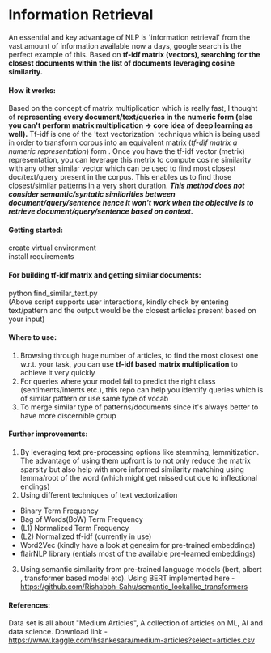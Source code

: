 # Information Retrieval
An essential and key advantage of NLP is 'information retrieval' from the vast amount of information available now a days, google search is the perfect example of this. Based on **tf-idf matrix (vectors), searching for the closest documents within the list of documents leveraging cosine similarity.**

#### How it works:
Based on the concept of matrix multiplication which is really fast, I thought of **representing every document/text/queries in the numeric form (else you can't perform matrix multiplication -> core idea of deep learning as well).** Tf-idf is one of the 'text vectorization' technique which is being used in order to transform corpus into an equivalent matrix (*tf-dif matrix a numeric representation*) form . Once you have the tf-idf vector (metrix) representation, you can leverage this metrix to compute cosine similarity with any other similar vector which can be used to find most closest doc/text/query present in the corpus. This enables us to find those closest/similar patterns in a very short duration. ***This method does not consider semantic/syntatic similarities between document/query/sentence hence it won't work when the objective is to retrieve document/query/sentence based on context.***  


#### Getting started:
create virtual environment<br>
install requirements

#### For building tf-idf matrix and getting similar documents: 
python find_similar_text.py <br>
(Above script supports user interactions, kindly check by entering text/pattern and the output would be the closest articles present based on your input)

#### Where to use:
1) Browsing through huge number of articles, to find the most closest one w.r.t. your task, you can use **tf-idf based matrix multiplication** to achieve it very quickly
2) For queries where your model fail to predict the right class (sentiments/intents etc.), this repo can help you identify queries which is of similar pattern or use same type of vocab
3) To merge similar type of patterns/documents since it's always better to have more discernible group

#### Further improvements:
1) By leveraging text pre-processing options like stemming, lemmitization. The advantage of using them upfront is to not only reduce the matrix sparsity but also help with more informed similarity matching using lemma/root of the word (which might get missed out due to inflectional endings)
2) Using different techniques of text vectorization
- Binary Term Frequency
- Bag of Words(BoW) Term Frequency
- (L1) Normalized Term Frequency
- (L2) Normalized tf-idf (currently in use)
- Word2Vec (kindly have a look at genesim for pre-trained embeddings) 
- flairNLP library (entials most of the available pre-learned embeddings)
3) Using semantic similarity from pre-trained language models (bert, albert , transformer based model etc). Using BERT implemented here - https://github.com/Rishabbh-Sahu/semantic_lookalike_transformers

#### References: 
Data set is all about "Medium Articles", A collection of articles on ML, AI and data science. Download link - https://www.kaggle.com/hsankesara/medium-articles?select=articles.csv

